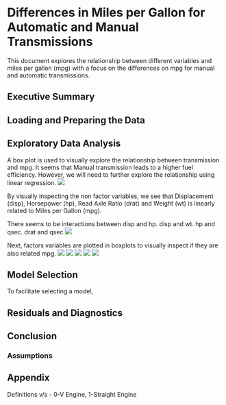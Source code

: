 # Differences in Miles per Gallon for Automatic and Manual Transmissions

This document explores the relationship between different variables and miles per gallon (mpg) with a focus on the differences on mpg for manual and automatic transmissions.

## **Executive Summary**

## **Loading and Preparing the Data**


## **Exploratory Data Analysis**

A box plot is used to visually explore the relationship between transmission and mpg. It seems that Manual transmission leads to a higher fuel efficiency. However, we will need to further explore the relationship using linear regression. 
![](mpgAnalysis_files/figure-html/unnamed-chunk-2-1.png) 

By visually inspecting the non factor variables, we see that Displacement (disp), Horsepower (hp), Read Axle Ratio (drat) and Weight (wt) is linearly related to Miles per Gallon (mpg). 

There seems to be interactions between 
disp and hp.
disp and wt.
hp and qsec.
drat and qsec
![](mpgAnalysis_files/figure-html/unnamed-chunk-3-1.png) 

Next, factors variables are plotted in boxplots to visually inspect if they are also related mpg. 
![](mpgAnalysis_files/figure-html/unnamed-chunk-4-1.png) ![](mpgAnalysis_files/figure-html/unnamed-chunk-4-2.png) ![](mpgAnalysis_files/figure-html/unnamed-chunk-4-3.png) ![](mpgAnalysis_files/figure-html/unnamed-chunk-4-4.png) ![](mpgAnalysis_files/figure-html/unnamed-chunk-4-5.png) 

## **Model Selection**

To facilitate selecting a model,  


## **Residuals and Diagnostics**



## **Conclusion**



### Assumptions


## **Appendix**
Definitions
v/s - 0-V Engine, 1-Straight Engine 
